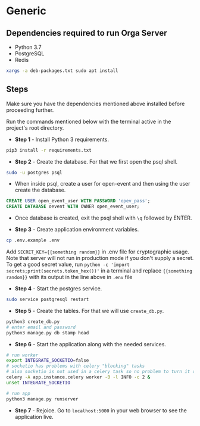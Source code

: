 # Generic

## Dependencies required to run Orga Server

* Python 3.7
* PostgreSQL
* Redis


```sh
xargs -a deb-packages.txt sudo apt install
```

## Steps

Make sure you have the dependencies mentioned above installed before proceeding further.

Run the commands mentioned below with the terminal active in the project's root directory.


* **Step 1** - Install Python 3 requirements.

```sh
pip3 install -r requirements.txt
```


* **Step 2** - Create the database. For that we first open the psql shell.

```sh
sudo -u postgres psql
```

* When inside psql, create a user for open-event and then using the user create the database.

```sql
CREATE USER open_event_user WITH PASSWORD 'opev_pass';
CREATE DATABASE oevent WITH OWNER open_event_user;
```

* Once database is created, exit the psql shell with `\q` followed by ENTER.


* **Step 3** - Create application environment variables.

```sh
cp .env.example .env
```

Add `SECRET_KEY={{something random}}` in .env file for cryptographic usage. Note that server will not run in production mode if you don't supply a secret.
To get a good secret value, run `python -c 'import secrets;print(secrets.token_hex())'` in a terminal and replace `{{something random}}` with its output in the line above in `.env` file


* **Step 4** - Start the postgres service.

```sh
sudo service postgresql restart
```


* **Step 5** - Create the tables. For that we will use `create_db.py`.

```sh
python3 create_db.py
# enter email and password
python3 manage.py db stamp head
```


* **Step 6** - Start the application along with the needed services.

```sh
# run worker
export INTEGRATE_SOCKETIO=false
# socketio has problems with celery "blocking" tasks
# also socketio is not used in a celery task so no problem to turn it off
celery -A app.instance.celery worker -B -l INFO -c 2 &
unset INTEGRATE_SOCKETIO

# run app
python3 manage.py runserver
```

* **Step 7** - Rejoice. Go to `localhost:5000` in your web browser to see the application live.
